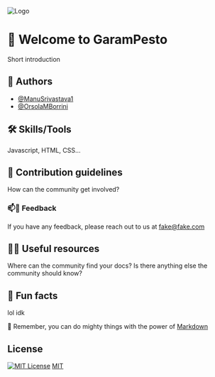 ![Logo]()

# 🌿 Welcome to GaramPesto
Short introduction

## 🧠 Authors
- [@ManuSrivastava1](https://github.com/ManuSrivastava1)
- [@OrsolaMBorrini](https://github.com/OrsolaMBorrini)

## 🛠 Skills/Tools
Javascript, HTML, CSS...

## 🌈 Contribution guidelines
How can the community get involved?

### 📫💬 Feedback
If you have any feedback, please reach out to us at fake@fake.com

<!-- Maybe it can stop here idk -->

## 👩‍💻 Useful resources
Where can the community find your docs? Is there anything else the community should know?

## 🍿 Fun facts
lol idk

🧙 Remember, you can do mighty things with the power of [Markdown](https://docs.github.com/github/writing-on-github/getting-started-with-writing-and-formatting-on-github/basic-writing-and-formatting-syntax)


## License
[![MIT License](https://img.shields.io/badge/License-MIT-green.svg)](https://choosealicense.com/licenses/mit/)
[MIT](https://choosealicense.com/licenses/mit/)






